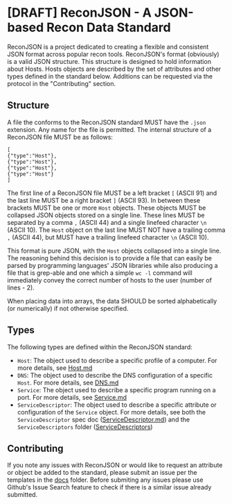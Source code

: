# [DRAFT] ReconJSON - A JSON-based Recon Data Standard

ReconJSON is a project dedicated to creating a flexible and consistent JSON format across popular recon tools. ReconJSON's format (obviously) is a valid JSON structure. This structure is designed to hold information about Hosts. Hosts objects are described by the set of attributes and other types defined in the standard below. Additions can be requested via the protocol in the "Contributing" section. 

## Structure

A file the conforms to the ReconJSON standard MUST have the `.json` extension. Any name for the file is permitted. 
The internal structure of a ReconJSON file MUST be as follows:

```
[
{"type":"Host"},
{"type":"Host"},
{"type":"Host"},
{"type":"Host"}
]
```

The first line of a ReconJSON file MUST be a left bracket `[` (ASCII 91) and the last line MUST be a right bracket `]` (ASCII 93). In between these brackets MUST be one or more `Host` objects. These objects MUST be collapsed JSON objects stored on a single line. These lines MUST be separated by a comma `,` (ASCII 44) and a single linefeed character `\n` (ASCII 10). The `Host` object on the last line MUST NOT have a trailing comma `,` (ASCII 44), but MUST have a trailing linefeed character `\n` (ASCII 10).

This format is pure JSON, with the `Host` objects collapsed into a single line. The reasoning behind this decision is to provide a file that can easily be parsed by programming languages' JSON libraries while also producing a file that is grep-able and one which a simple `wc -l` command will immediately convey the correct number of hosts to the user (number of lines - 2). 

When placing data into arrays, the data SHOULD be sorted alphabetically (or numerically) if not otherwise specified. 


## Types

The following types are defined within the ReconJSON standard:
* `Host`: The object used to describe a specific profile of a computer. For more details, see [Host.md](/Host.md)
* `DNS`: The object used to describe the DNS configuration of a specific `Host`. For more details, see [DNS.md](/DNS.md)
* `Service`: The object used to describe a specific program running on a port. For more details, see [Service.md](/Service.md)
* `ServiceDescriptor`: The object used to describe a specific attribute or configuration of the `Service` object. For more details, see both the `ServiceDescriptor` spec doc ([ServiceDescriptor.md](/ServiceDescriptor.md)) and the `ServiceDescriptors` folder ([ServiceDescriptors](/ServiceDescriptors))


## Contributing

If you note any issues with ReconJSON or would like to request an attribute or object be added to the standard, please submit an issue per the templates in the [docs](docs/) folder. Before submiting any issues please use Github's Issue Search feature to check if there is a similar issue already submitted.
